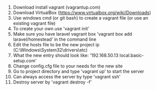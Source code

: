 1) Download install vagrant (vagrantup.com)
2) Download VirtualBox (https://www.virtualbox.org/wiki/Downloads)
3) Use windows cmd (or git bash) to create a vagrant file (or use an existing vagrant file)
4) To create your own use 'vagrant init'
5) Make sure you have laravel vagrant box 'vagrant box add laravel/homestead' in the command line
6) Edit the hosts file to be the new project ip (C:\Windows\System32\drivers\etc)
7) What the new entry should look like: '192.168.50.13 local.basic-setup.com'
8) Change config.cfg file to your needs for the new site
9) Go to project directory and type 'vagrant up' to start the server
10) Can always access the server by type 'vagrant ssh'
11) Destroy server by 'vagrant destroy -f'